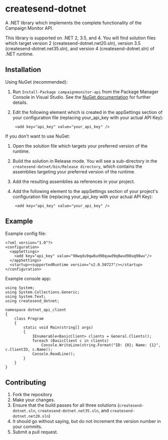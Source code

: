 # createsend-dotnet

A .NET library which implements the complete functionality of the Campaign Monitor API.

This library is supported on .NET 2, 3.5, and 4. You will find solution files which target version 2 (createsend-dotnet.net20.sln), version 3.5 (createsend-dotnet.net35.sln), and version 4 (createsend-dotnet.sln) of .NET runtime.

## Installation

Using NuGet (recommended):

1. Run `Install-Package campaignmonitor-api` from the Package Manager Console in Visual Studio. See the [NuGet documentation](http://nuget.codeplex.com/documentation) for further details.
2. Edit the following element which is created in the appSettings section of your configuration file (replacing your_api_key with your actual API Key):

        <add key="api_key" value="your_api_key" />

If you don't want to use NuGet:

1. Open the solution file which targets your preferred version of the runtime. 
2. Build the solution in Release mode. You will see a sub-directory in the `createsend-dotnet/bin/Release directory`, which contains the assemblies targeting your preferred version of the runtime. 
3. Add the resulting assemblies as references in your project. 
4. Add the following element to the appSettings section of your project's configuration file (replacing your_api_key with your actual API Key):

        <add key="api_key" value="your_api_key" />

## Example

Example config file:

    <?xml version="1.0"?>
    <configuration>
      <appSettings>
        <add key="api_key" value="98wqdu9qw8ud98quwd9q8wud98uq98wu"/>
      </appSettings>
      <startup><supportedRuntime version="v2.0.50727"/></startup>
    </configuration>

Example console app:
    
    using System;
    using System.Collections.Generic;
    using System.Text;
    using createsend_dotnet;

    namespace dotnet_api_client
    {
        class Program
        {
            static void Main(string[] args)
            {
                IEnumerable<BasicClient> clients = General.Clients();
                foreach (BasicClient c in clients)
                    Console.WriteLine(string.Format("ID: {0}; Name: {1}", c.ClientID, c.Name));
                Console.ReadLine();
            }
        }
    }

## Contributing
1. Fork the repository
2. Make your changes.
3. Ensure that the build passes for all three solutions (`createsend-dotnet.sln`, `createsend-dotnet.net35.sln`, and `createsend-dotnet.net20.sln`)
4. It should go without saying, but do not increment the version number in your commits.
5. Submit a pull request.